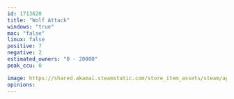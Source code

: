 ```yaml
---
id: 1713620
title: "Wolf Attack"
windows: "true"
mac: "false"
linux: false
positive: 7
negative: 2
estimated_owners: "0 - 20000"
peak_ccu: 0

image: https://shared.akamai.steamstatic.com/store_item_assets/steam/apps/1713620/header.jpg?t=1638760333
opinions:
---
```

